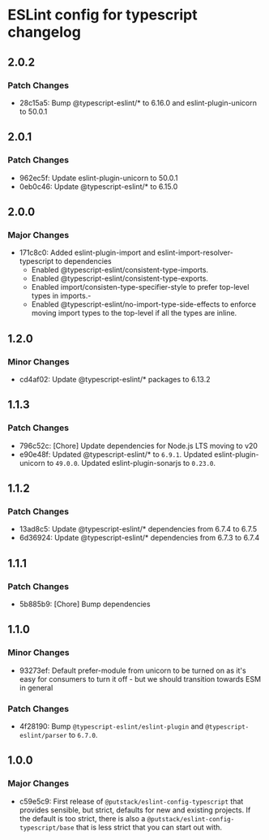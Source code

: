 # ESLint config for typescript changelog

## 2.0.2

### Patch Changes

- 28c15a5: Bump @typescript-eslint/\* to 6.16.0 and eslint-plugin-unicorn to 50.0.1

## 2.0.1

### Patch Changes

- 962ec5f: Update eslint-plugin-unicorn to 50.0.1
- 0eb0c46: Update @typescript-eslint/\* to 6.15.0

## 2.0.0

### Major Changes

- 171c8c0: Added eslint-plugin-import and eslint-import-resolver-typescript to dependencies
  - Enabled @typescript-eslint/consistent-type-imports.
  - Enabled @typescript-eslint/consistent-type-exports.
  - Enabled import/consisten-type-specifier-style to prefer top-level types in imports.-
  - Enabled @typescript-eslint/no-import-type-side-effects to enforce moving import types to the top-level if all the types are inline.

## 1.2.0

### Minor Changes

- cd4af02: Update @typescript-eslint/\* packages to 6.13.2

## 1.1.3

### Patch Changes

- 796c52c: [Chore] Update dependencies for Node.js LTS moving to v20
- e90e48f: Updated @typescript-eslint/\* to `6.9.1`.
  Updated eslint-plugin-unicorn to `49.0.0`.
  Updated eslint-plugin-sonarjs to `0.23.0`.

## 1.1.2

### Patch Changes

- 13ad8c5: Update @typescript-eslint/\* dependencies from 6.7.4 to 6.7.5
- 6d36924: Update @typescript-eslint/\* dependencies from 6.7.3 to 6.7.4

## 1.1.1

### Patch Changes

- 5b885b9: [Chore] Bump dependencies

## 1.1.0

### Minor Changes

- 93273ef: Default prefer-module from unicorn to be turned on as it's easy for consumers to turn it off - but we should transition towards ESM in general

### Patch Changes

- 4f28190: Bump `@typescript-eslint/eslint-plugin` and `@typescript-eslint/parser` to `6.7.0`.

## 1.0.0

### Major Changes

- c59e5c9: First release of `@putstack/eslint-config-typescript` that provides sensible, but strict, defaults for new and existing projects.
  If the default is too strict, there is also a `@putstack/eslint-config-typescript/base` that is less strict that you can start out with.
